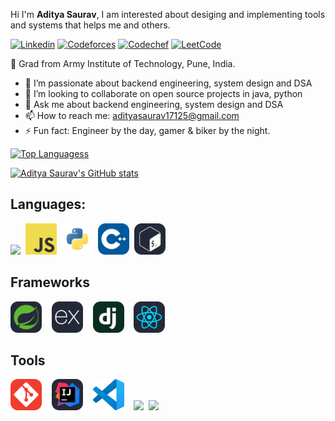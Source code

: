 Hi I'm **Aditya Saurav**, I am interested about desiging and implementing tools and systems that helps me and others.

[![Linkedin](https://img.shields.io/badge/LinkedIn-blue?style=for-the-badge&logo=linkedin&labelColor=blue&link=https://www.linkedin.com/in/aditya-saurav/)](https://www.linkedin.com/in/aditya-saurav/)
[![Codeforces](https://badges.riever.dev/codeforces/r1c0.svg)](https://codeforces.com/profile/Ricoprogrammer)
[![Codechef](https://cp-logo.vercel.app/codechef/r1c0/)](https://www.codechef.com/users/ricoprog/)
[![LeetCode](https://img.shields.io/badge/LeetCode-orange?style=for-the-badge&logo=leetcode&labelColor=black)](https://leetcode.com/u/r1co/)

:school: Grad from Army Institute of Technology, Pune, India.

-   🌱 I’m passionate about backend engineering, system design and DSA
-   👯 I’m looking to collaborate on open source projects in java, python
-   💬 Ask me about backend engineering, system design and DSA
-   📫 How to reach me: adityasaurav17125@gmail.com
-   ⚡ Fun fact: Engineer by the day, gamer & biker by the night.

[![Top Languagess](https://github-readme-stats.vercel.app/api?username=Rico1102&theme=algolia&show_icons=true)](https://github.com/Rico1102)

[![Aditya Saurav's GitHub stats](https://github-readme-stats.vercel.app/api/top-langs?username=Rico1102&hide=html,scss,stylus,blade,jupyter%20notebook,css,batchfile,dockerfile&theme=algolia&show_icons=true)](https://github.com/Rico1102)

## Languages:

<div>
  <img width=50px src="https://brandslogos.com/wp-content/uploads/images/large/java-logo-1.png">&nbsp;
  <img width=50px src="https://raw.githubusercontent.com/github/explore/80688e429a7d4ef2fca1e82350fe8e3517d3494d/topics/javascript/javascript.png">&nbsp;
  <img width=50px src="https://raw.githubusercontent.com/github/explore/80688e429a7d4ef2fca1e82350fe8e3517d3494d/topics/python/python.png">&nbsp;
  <img width=50px src="https://raw.githubusercontent.com/tandpfun/skill-icons/65dea6c4eaca7da319e552c09f4cf5a9a8dab2c8/icons/CPP.svg">&nbsp;
  <img width=50px src="https://raw.githubusercontent.com/tandpfun/skill-icons/65dea6c4eaca7da319e552c09f4cf5a9a8dab2c8/icons/Bash-Dark.svg">&nbsp;
</div>

## Frameworks

<div>
  <img width=50px src="https://raw.githubusercontent.com/tandpfun/skill-icons/65dea6c4eaca7da319e552c09f4cf5a9a8dab2c8/icons/Spring-Dark.svg">&nbsp;&nbsp;&nbsp;
  <img width=50px src="https://raw.githubusercontent.com/tandpfun/skill-icons/65dea6c4eaca7da319e552c09f4cf5a9a8dab2c8/icons/ExpressJS-Dark.svg">&nbsp;&nbsp;&nbsp;
  <img width=50px src="https://raw.githubusercontent.com/tandpfun/skill-icons/65dea6c4eaca7da319e552c09f4cf5a9a8dab2c8/icons/Django.svg">&nbsp;&nbsp;&nbsp;
  <img width=50px src="https://raw.githubusercontent.com/tandpfun/skill-icons/65dea6c4eaca7da319e552c09f4cf5a9a8dab2c8/icons/React-Dark.svg">&nbsp;&nbsp;&nbsp;
</div>

## Tools

<div>
    <img width=50px src="https://raw.githubusercontent.com/tandpfun/skill-icons/65dea6c4eaca7da319e552c09f4cf5a9a8dab2c8/icons/Git.svg">&nbsp;&nbsp;&nbsp;
    <img width=50px src="https://raw.githubusercontent.com/tandpfun/skill-icons/65dea6c4eaca7da319e552c09f4cf5a9a8dab2c8/icons/Idea-Dark.svg">&nbsp;&nbsp;&nbsp;
    <img width=50px src="https://raw.githubusercontent.com/github/explore/80688e429a7d4ef2fca1e82350fe8e3517d3494d/topics/visual-studio-code/visual-studio-code.png">&nbsp;&nbsp;&nbsp;
    <img width=50px src="https://www.vectorlogo.zone/logos/getpostman/getpostman-icon.svg">&nbsp;
    <img width=50px src="https://cdn-icons-png.flaticon.com/512/518/518713.png">&nbsp;
